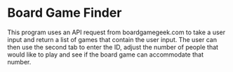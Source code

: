 # Board Game Finder


This program uses an API request from boardgamegeek.com to take a user input and return a list of games that contain the user input. 
The user can then use the second tab to enter the ID, adjust the number of people that would like to play and see if the board game can accommodate that number. 

